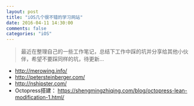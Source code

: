 ```yaml
---  
layout: post  
title: "iOS几个很不错的学习网站"  
date: 2016-04-11 14:30:00  
comments: false  
categories: "iOS"  
---
```


> 最近在整理自己的一些工作笔记，总结下工作中踩的坑并分享给其他小伙伴，希望不要踩同样的坑，待更新…

+ http://merowing.info/
+ http://petersteinberger.com/
+ http://nshipster.com/
+ Octopress搭建： https://shengmingzhiqing.com/blog/octopress-lean-modification-1.html/



